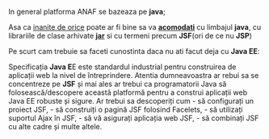 
In general platforma ANAF se bazeaza pe **java**;

Asa ca [inanite de orice](https://www.linkedin.com/learning/java-ee-javaserver-faces-jsf) poate ar fi bine sa va [**acomodati**](https://medium.com/@niranjangirheindia/java-server-pages-jsp-and-javaserver-faces-jsf-4054162c3a46) cu limbajul **java**, cu librariile de clase arhivate  [**jar**](https://en.wikipedia.org/wiki/JAR_(file_format)) si cu termeni precum **JSF**(ori de ce nu **JSP**)

Pe scurt cam trebuie sa faceti cunostinta daca nu ati facut deja cu **Java EE**:

  Specificația **Java E**E este standardul industrial pentru construirea de aplicații web la nivel de întreprindere. 
  Atentia dumneavoastra ar rebui sa se concentreze pe **JSF** și mai ales ar trebui ca  programatorii Java să 
  folosească/descopere această platformă pentru a construi aplicații web Java EE robuste și sigure. 
  Ar trebui sa descoperiți cum 
    - să configurați un proiect JSF, 
    - să construiți o pagină JSF folosind Facelets, 
    - să utilizați suportul Ajax în JSF, 
    - să vă asigurați aplicația web JSF, 
    - să combinați JSF cu alte cadre și multe altele.

